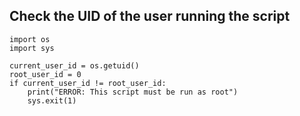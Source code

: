 ## Check the UID of the user running the script
```python3
import os
import sys

current_user_id = os.getuid()
root_user_id = 0
if current_user_id != root_user_id:
	print("ERROR: This script must be run as root")
	sys.exit(1)
```
